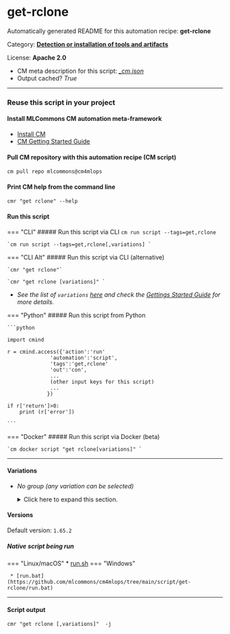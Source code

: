 # get-rclone
Automatically generated README for this automation recipe: **get-rclone**

Category: **[Detection or installation of tools and artifacts](..)**

License: **Apache 2.0**


* CM meta description for this script: *[_cm.json](https://github.com/mlcommons/cm4mlops/tree/main/script/get-rclone/_cm.json)*
* Output cached? *True*

---
### Reuse this script in your project

#### Install MLCommons CM automation meta-framework

* [Install CM](https://docs.mlcommons.org/ck/install)
* [CM Getting Started Guide](https://docs.mlcommons.org/ck/getting-started/)

#### Pull CM repository with this automation recipe (CM script)

```cm pull repo mlcommons@cm4mlops```

#### Print CM help from the command line

````cmr "get rclone" --help````

#### Run this script

=== "CLI"
    ##### Run this script via CLI
    `cm run script --tags=get,rclone`

    `cm run script --tags=get,rclone[,variations] `

=== "CLI Alt"
    ##### Run this script via CLI (alternative)

    `cmr "get rclone"`

    `cmr "get rclone [variations]" `


* *See the list of `variations` [here](#variations) and check the [Gettings Started Guide](https://github.com/mlcommons/ck/blob/dev/docs/getting-started.md) for more details.*

=== "Python"
    ##### Run this script from Python


    ```python

    import cmind

    r = cmind.access({'action':'run'
                  'automation':'script',
                  'tags':'get,rclone'
                  'out':'con',
                  ...
                  (other input keys for this script)
                  ...
                 })

    if r['return']>0:
        print (r['error'])

    ```


=== "Docker"
    ##### Run this script via Docker (beta)

    `cm docker script "get rclone[variations]" `

___


#### Variations

  * *No group (any variation can be selected)*
    <details>
    <summary>Click here to expand this section.</summary>

    * `_gdrive`
      - Environment variables:
        - *CM_RCLONE_GDRIVE*: `yes`
      - Workflow:
    * `_system`
      - Environment variables:
        - *CM_RCLONE_SYSTEM*: `yes`
      - Workflow:

    </details>

#### Versions
Default version: `1.65.2`


##### Native script being run
=== "Linux/macOS"
     * [run.sh](https://github.com/mlcommons/cm4mlops/tree/main/script/get-rclone/run.sh)
=== "Windows"

     * [run.bat](https://github.com/mlcommons/cm4mlops/tree/main/script/get-rclone/run.bat)
___
#### Script output
`cmr "get rclone [,variations]"  -j`